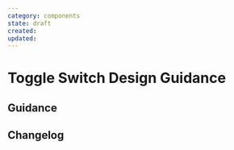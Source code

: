 ```yaml
---
category: components
state: draft
created: 
updated: 
---
```


# Toggle Switch Design Guidance

## Guidance

## Changelog

